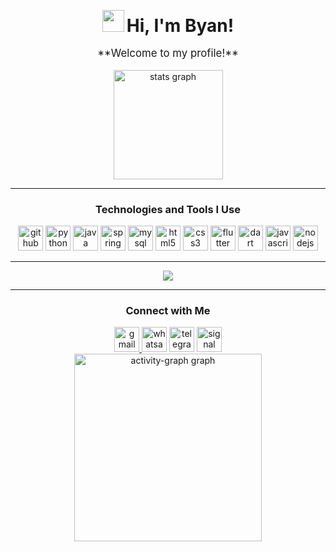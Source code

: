 <p align="center">
  <img src="https://raw.githubusercontent.com/marcos-inja/marcos-inja/main/gifs/hi.gif" width="35px"> 
  <span style="font-size: 2em; font-weight: bold;">Hi, I'm Byan!</span>
</p>

<p align="center" style="font-size: 1.2em;">**Welcome to my profile!**</p>

<div align="center">
  <img src="https://github-readme-stats.vercel.app/api?username=BryanAyalaL&hide_title=false&hide_rank=false&show_icons=true&include_all_commits=true&count_private=true&disable_animations=false&theme=dark&locale=en&hide_border=true&order=1" height="175" alt="stats graph" />
  
</div>

<hr>

<h3 align="center">Technologies and Tools I Use</h3>

<div align="center">
  <img src="https://cdn.jsdelivr.net/gh/devicons/devicon/icons/github/github-original-wordmark.svg" height="40" alt="github logo" />
  <img src="https://cdn.jsdelivr.net/gh/devicons/devicon/icons/python/python-original.svg" height="40" alt="python logo" />
  <img src="https://cdn.jsdelivr.net/gh/devicons/devicon/icons/java/java-original.svg" height="40" alt="java logo" />
  <img src="https://cdn.jsdelivr.net/gh/devicons/devicon/icons/spring/spring-original.svg" height="40" alt="spring logo" />
  <img src="https://cdn.jsdelivr.net/gh/devicons/devicon/icons/mysql/mysql-original.svg" height="40" alt="mysql logo" />
  <img src="https://cdn.jsdelivr.net/gh/devicons/devicon/icons/html5/html5-plain.svg" height="40" alt="html5 logo" />
  <img src="https://cdn.jsdelivr.net/gh/devicons/devicon/icons/css3/css3-plain.svg" height="40" alt="css3 logo" />
  <img src="https://cdn.jsdelivr.net/gh/devicons/devicon/icons/flutter/flutter-original.svg" height="40" alt="flutter logo" />
  <img src="https://cdn.jsdelivr.net/gh/devicons/devicon/icons/dart/dart-original.svg" height="40" alt="dart logo" />
  <img src="https://cdn.jsdelivr.net/gh/devicons/devicon/icons/javascript/javascript-plain.svg" height="40" alt="javascript logo" />
  <img src="https://cdn.jsdelivr.net/gh/devicons/devicon/icons/nodejs/nodejs-original.svg" height="40" alt="nodejs logo" />
</div>

<hr>

<p align="center">
  <img src="https://profile-counter.glitch.me/BryanAyalaL/count.svg?" />
</p>

<hr>

<h3 align="center">Connect with Me</h3>
<div align="center">
  <a href="mailto:bryyandaniiel@gmail.com">
    <img src="https://img.shields.io/static/v1?message=Gmail&logo=gmail&label=&color=D14836&logoColor=white&style=for-the-badge" height="40" alt="gmail logo" />
  </a>
  <img src="https://img.shields.io/static/v1?message=Whatsapp&logo=whatsapp&label=&color=25D366&logoColor=white&style=for-the-badge" height="40" alt="whatsapp logo" />
  <img src="https://img.shields.io/static/v1?message=Telegram&logo=telegram&label=&color=2CA5E0&logoColor=white&style=for-the-badge" height="40" alt="telegram logo" />
  <img src="https://img.shields.io/static/v1?message=Signal&logo=signal&label=&color=039BE5&logoColor=white&style=for-the-badge" height="40" alt="signal logo" />
</div>
<div align="center">
  <img src="https://github-readme-activity-graph.vercel.app/graph?username=BryanAyalaL&radius=15&theme=github-dark&area=true&order=5&hide_title=false&hide_border=true" height="300" alt="activity-graph graph" />
</div>
